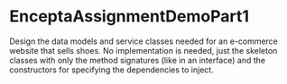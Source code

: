 # EnceptaAssignmentDemoPart1

Design the data models and service classes needed for an e-commerce website that sells shoes. No implementation is needed, just the skeleton classes with only the method signatures (like in an interface) and the constructors for specifying the dependencies to inject.